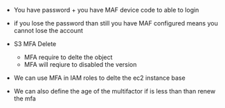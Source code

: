 

- You have password + you have MAF device code to able to login
- if you lose the password than still you have MAF configured means you cannot lose the account



- S3 MFA Delete
    - MFA require to delte the object
    - MFA will reqiure to disabled the version

- We can use MFA in IAM roles to delte the ec2 instance base
- We can also define the age of the multifactor if is less than than renew the mfa 